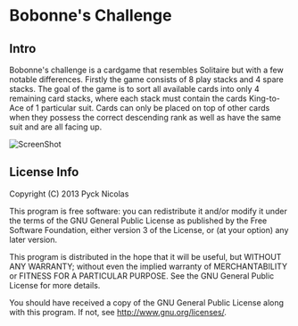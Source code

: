 # Bobonne's Challenge

## Intro
Bobonne's challenge is a cardgame that resembles Solitaire but with
a few notable differences.  Firstly the game consists of 8 play stacks
and 4 spare stacks.  The goal of the game is to sort all available cards 
into only 4 remaining card stacks, where each stack must contain the cards 
King-to-Ace of 1 particular suit.  Cards can only be placed on top of
other cards when they possess the correct descending rank as well as have
the same suit and are all facing up.

![ScreenShot](http://i.imgur.com/h2JqvGg.png)

## License Info
Copyright (C) 2013 Pyck Nicolas 

This program is free software: you can redistribute it and/or modify
it under the terms of the GNU General Public License as published by
the Free Software Foundation, either version 3 of the License, or
(at your option) any later version.

This program is distributed in the hope that it will be useful,
but WITHOUT ANY WARRANTY; without even the implied warranty of
MERCHANTABILITY or FITNESS FOR A PARTICULAR PURPOSE.  See the
GNU General Public License for more details.

You should have received a copy of the GNU General Public License
along with this program.  If not, see <http://www.gnu.org/licenses/>.
